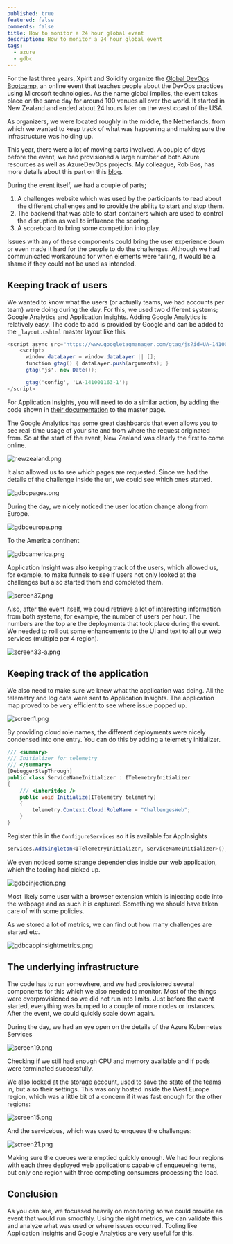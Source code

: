 ```yaml
---
published: true
featured: false
comments: false
title: How to monitor a 24 hour global event
description: How to monitor a 24 hour global event
tags:
  - azure
  - gdbc
---
```

For the last three years, Xpirit and Solidify organize the [Global DevOps Bootcamp](https://globaldevopsbootcamp.com/), an online event that teaches people about the DevOps practices using Microsoft technologies. As the name global implies, the event takes place on the same day for around 100 venues all over the world. It started in New Zealand and ended about 24 hours later on the west coast of the USA.

As organizers, we were located roughly in the middle, the Netherlands, from which we wanted to keep track of what was happening and making sure the infrastructure was holding up.

This year, there were a lot of moving parts involved. A couple of days before the event, we had provisioned a large number of both Azure resources as well as AzureDevOps projects. My colleague, Rob Bos, has more details about this part on this [blog](https://rajbos.github.io/blog/2019/06/23/GDBC-Azure-learnings).

During the event itself, we had a couple of parts;

1. A challenges website which was used by the participants to read about the different challenges and to provide the ability to start and stop them.
2. The backend that was able to start containers which are used to control the disruption as well to influence the scoring.
3. A scoreboard to bring some competition into play.

Issues with any of these components could bring the user experience down or even made it hard for the people to do the challenges. Although we had communicated workaround for when elements were failing, it would be a shame if they could not be used as intended.

## Keeping track of users

We wanted to know what the users (or actually teams, we had accounts per team) were doing during the day. For this, we used two different systems; Google Analytics and Application Insights. Adding Google Analytics is relatively easy. The code to add is provided by Google and can be added to the `_layout.cshtml` master layout like this

```csharp
<script async src="https://www.googletagmanager.com/gtag/js?id=UA-141001163-1"></script>
    <script>
      window.dataLayer = window.dataLayer || [];
      function gtag() { dataLayer.push(arguments); }
      gtag('js', new Date());

      gtag('config', 'UA-141001163-1');
</script>
```

For Application Insights, you will need to do a similar action, by adding the code shown in [their documentation](https://docs.microsoft.com/en-us/azure/azure-monitor/app/javascript) to the master page.

The Google Analytics has some great dashboards that even allows you to see real-time usage of your site and from where the request originated from. So at the start of the event, New Zealand was clearly the first to come online.

![newzealand.png](/images/newzealand.png)

It also allowed us to see which pages are requested. Since we had the details of the challenge inside the url, we could see which ones started.

![gdbcpages.png](/images/gdbcpages.png)

During the day, we nicely noticed the user location change along from Europe.

![gdbceurope.png](/images/gdbceurope.png)

To the America continent

![gdbcamerica.png](/images/gdbcamerica.png)

Application Insight was also keeping track of the users, which allowed us, for example, to make funnels to see if users not only looked at the challenges but also started them and completed them.

![screen37.png](/images/screen37.png)

Also, after the event itself, we could retrieve a lot of interesting information from both systems; for example, the number of users per hour. The numbers are the top are the deployments that took place during the event. We needed to roll out some enhancements to the UI and text to all our web services (multiple per 4 region).

![screen33-a.png](/images/screen33-a.png)

## Keeping track of the application

We also need to make sure we knew what the application was doing. All the telemetry and log data were sent to Application Insights. The application map proved to be very efficient to see where issue popped up.

![screen1.png](/images/screen1.png)

By providing cloud role names, the different deployments were nicely condensed into one entry. You can do this by adding a telemetry initializer.

```csharp
/// <summary>
/// Initializer for telemetry
/// </summary>
[DebuggerStepThrough]
public class ServiceNameInitializer : ITelemetryInitializer
{
    /// <inheritdoc />   
    public void Initialize(ITelemetry telemetry)
    {
        telemetry.Context.Cloud.RoleName = "ChallengesWeb";
    }
}
```

Register this in the `ConfigureServices` so it is available for AppInsights

```csharp
services.AddSingleton<ITelemetryInitializer, ServiceNameInitializer>();
```

We even noticed some strange dependencies inside our web application, which the tooling had picked up.

![gdbcinjection.png](/images/gdbcinjection.png)

Most likely some user with a browser extension which is injecting code into the webpage and as such it is captured. Something we should have taken care of with some policies.

As we stored a lot of metrics, we can find out how many challenges are started etc.

![gdbcappinsightmetrics.png](/images/gdbcappinsightmetrics.png)

## The underlying infrastructure

The code has to run somewhere, and we had provisioned several components for this which we also needed to monitor. Most of the things were overprovisioned so we did not run into limits. Just before the event started, everything was bumped to a couple of more nodes or instances. After the event, we could quickly scale down again.

During the day, we had an eye open on the details of the Azure Kubernetes Services

![screen19.png](/images/screen19.png)

Checking if we still had enough CPU and memory available and if pods were terminated successfully.

We also looked at the storage account, used to save the state of the teams in, but also their settings. This was only hosted inside the West Europe region, which was a little bit of a concern if it was fast enough for the other regions: 

![screen15.png](/images/screen15.png)

And the servicebus, which was used to enqueue the challenges:

![screen21.png](/images/screen21.png)

Making sure the queues were emptied quickly enough. We had four regions with each three deployed web applications capable of enqueueing items, but only one region with three competing consumers processing the load.

## Conclusion

As you can see, we focussed heavily on monitoring so we could provide an event that would run smoothly. Using the right metrics, we can validate this and analyze what was used or where issues occurred. Tooling like Application Insights and Google Analytics are very useful for this.


